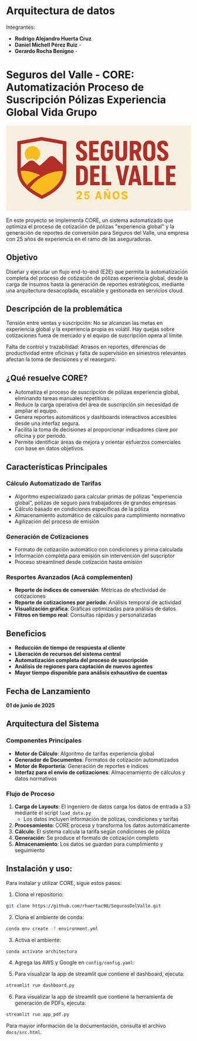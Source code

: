 # Arquitectura de datos
Integrantes:
- **Rodrigo Alejandro Huerta Cruz** 
- **Daniel Michell Pérez Ruiz** - 
- **Gerardo Rocha Benigno** - 

# Seguros del Valle - CORE: Automatización Proceso de Suscripción Pólizas Experiencia Global Vida Grupo
![logo Del Valle](logo_SegurosDelValle.png)

En este proyecto se implementa CORE, un sistema automatizado que optimiza el proceso de cotización de pólizas "experiencia global" y la generación de reportes de conversión para Seguros del Valle, una empresa con 25 años de experiencia en el ramo de las aseguradoras.

## Objetivo

Diseñar y ejecutar un flujo end-to-end (E2E) que permita la automatización completa del proceso de cotización de pólizas experiencia global, desde la carga de insumos hasta la generación de reportes estratégicos, mediante una arquitectura desacoplada, escalable y gestionada en servicios cloud.

## Descripción de la problemática

Tensión entre ventas y suscripción: No se alcanzan las metas en experiencia global y la experiencia propia es volátil. Hay quejas sobre cotizaciones fuera de mercado y el equipo de suscripción opera al límite.

Falta de control y trazabilidad: Atrasos en reportes, diferencias de productividad entre oficinas y falta de supervisión en siniestros relevantes afectan la toma de decisiones y el reaseguro.

## ¿Qué resuelve CORE?

 - Automatiza el proceso de suscripción de pólizas experiencia global, eliminando tareas manuales repetitivas.
 - Reduce la carga operativa del área de suscripción sin necesidad de ampliar el equipo.
 - Genera reportes automáticos y dashboards interactivos accesibles desde una interfaz segura.
 - Facilita la toma de decisiones al proporcionar indicadores clave por oficina y por periodo.
 - Permite identificar áreas de mejora y orientar esfuerzos comerciales con base en datos objetivos.


## Características Principales

### Cálculo Automatizado de Tarifas
- Algoritmo especializado para calcular primas de pólizas "experiencia global", polizas de seguro para trabajadores de grandes empresas
- Cálculo basado en condiciones específicas de la póliza
- Almacenamiento automático de cálculos para cumplimiento normativo
- Agilización del proceso de emisión

### Generación de Cotizaciones
- Formato de cotización automático con condiciones y prima calculada
- Información completa para emisión sin intervención del suscriptor
- Proceso streamlined desde cotización hasta emisión

### Resportes Avanzados (Acá complementen)
- **Reporte de índices de conversión**: Métricas de efectividad de cotizaciones
- **Reporte de cotizaciones por período**: Análisis temporal de actividad
- **Visualización gráfica**: Gráficas optimizadas para análisis de datos
- **Filtros en tiempo real**: Consultas rápidas y personalizadas

## Beneficios

- **Reducción de tiempo de respuesta al cliente**
- **Liberación de recursos del sistema central**
- **Automatización completa del proceso de suscripción**
- **Análisis de regiones para captación de nuevos agentes**
- **Mayor tiempo disponible para análisis exhaustivo de cuentas**

## Fecha de Lanzamiento

**01 de junio de 2025**

## Arquitectura del Sistema

### Componentes Principales
- **Motor de Cálculo**: Algoritmo de tarifas experiencia global
- **Generador de Documentos**: Formatos de cotización automatizados  
- **Motor de Reportería**: Generación de reportes e índices
- **Interfaz para el envío de cotizaciones**: Almacenamiento de cálculos y datos normativos

### Flujo de Proceso
1. **Carga de Layouts**: El ingeniero de datos carga los datos de entrada a S3 mediante el script `load_data.py`
   - Los datos incluyen información de pólizas, condiciones y tarifas
2. **Procesamiento**: CORE procesa y transforma los datos automáticamente
3. **Cálculo**: El sistema calcula la tarifa según condiciones de póliza
4. **Generación**: Se produce el formato de cotización completo
5. **Almacenamiento**: Los datos se guardan para cumplimiento y seguimiento

## Instalación y uso:

Para instalar y utilizar CORE, sigue estos pasos:

 1. Clona el repositorio:
```bash
git clone https://github.com/rhuertac98/SegurosDelValle.git
```
2. Clona el ambiente de conda:
```bash
conda env create -f environment.yml
```
3. Activa el ambiente:
```bash
conda activate architectura
```
4. Agrega las AWS y Google en `config/config.yaml`:

5. Para visualizar la app de streamlit que contiene el dashboard, ejecuta:
```bash
streamlit run dashboard.py
```

6. Para visualizar la app de streamlit que contiene la herramienta de generación de PDFs, ejecuta:
```bash
streamlit run app_pdf.py
```

Para mayior información de la documentación, consulta el archivo `docs/src.html`.